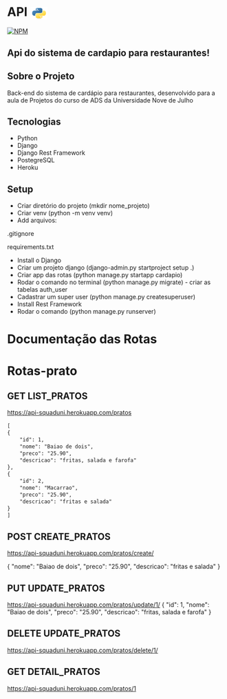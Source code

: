 # API <img align="center" alt="Marcos-Python" height="30" width="40" src="https://raw.githubusercontent.com/devicons/devicon/master/icons/python/python-original.svg">

[![NPM](https://img.shields.io/npm/l/react)](https://github.com/SquadUninove/API/blob/main/LICENSE) 

## Api do sistema de cardapio para restaurantes!

## Sobre o Projeto

Back-end do sistema de cardápio para restaurantes, 
desenvolvido para a aula de Projetos do curso de ADS da Universidade Nove de Julho



## Tecnologias
- Python
- Django
- Django Rest Framework
- PostegreSQL
- Heroku




## Setup

- Criar diretório do projeto (mkdir nome_projeto)
- Criar venv (python -m venv venv)
- Add arquivos:

.gitignore

requirements.txt

- Install o Django
- Criar um projeto django (django-admin.py startproject setup .)
- Criar app das rotas (python manage.py startapp cardapio)
- Rodar o comando no terminal (python manage.py migrate) - criar as tabelas auth_user
- Cadastrar um super user (python manage.py createsuperuser)
- Install Rest Framework 
- Rodar o comando (python manage.py runserver)




# Documentação das Rotas

# Rotas-prato
## GET LIST_PRATOS
https://api-squaduni.herokuapp.com/pratos

    [
    {
        "id": 1,
        "nome": "Baiao de dois",
        "preco": "25.90",
        "descricao": "fritas, salada e farofa"
    },
    {
        "id": 2,
        "nome": "Macarrao",
        "preco": "25.90",
        "descricao": "fritas e salada"
    }
    ]
    
## POST CREATE_PRATOS
 https://api-squaduni.herokuapp.com/pratos/create/
 
   {
          "nome": "Baiao de dois",
          "preco": "25.90",
          "descricao": "fritas e salada"
   }
   
## PUT UPDATE_PRATOS
https://api-squaduni.herokuapp.com/pratos/update/1/ 
   {
        "id": 1,
        "nome": "Baiao de dois",
        "preco": "25.90",
        "descricao": "fritas, salada e farofa"
   }
   
## DELETE UPDATE_PRATOS
 https://api-squaduni.herokuapp.com/pratos/delete/1/   

  
## GET DETAIL_PRATOS
 https://api-squaduni.herokuapp.com/pratos/1
